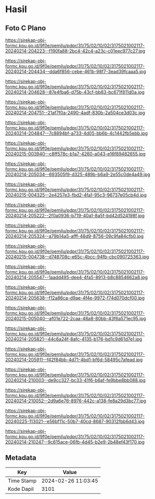 # Hasil

## Foto C Plano

https://sirekap-obj-formc.kpu.go.id/9f0e/pemilu/pdpr/31/75/02/10/02/3175021002117-20240214-204223--f190fa88-2bc4-42c4-a23c-c01eec977c27.jpg

https://sirekap-obj-formc.kpu.go.id/9f0e/pemilu/pdpr/31/75/02/10/02/3175021002117-20240214-204434--dda6f856-cebe-461b-98f7-3ead39fcaaa5.jpg

https://sirekap-obj-formc.kpu.go.id/9f0e/pemilu/pdpr/31/75/02/10/02/3175021002117-20240214-204628--87e4fba6-d75b-43cf-bb83-bc671f811d0a.jpg

https://sirekap-obj-formc.kpu.go.id/9f0e/pemilu/pdpr/31/75/02/10/02/3175021002117-20240214-204751--21af7f0a-2490-4adf-830b-2a504ce3d03c.jpg

https://sirekap-obj-formc.kpu.go.id/9f0e/pemilu/pdpr/31/75/02/10/02/3175021002117-20240214-204847--7c8894bf-a733-4d05-bb6b-4c1442fb5ebb.jpg

https://sirekap-obj-formc.kpu.go.id/9f0e/pemilu/pdpr/31/75/02/10/02/3175021002117-20240215-003940--c8ff578c-b1a7-4260-a043-e16f89482655.jpg

https://sirekap-obj-formc.kpu.go.id/9f0e/pemilu/pdpr/31/75/02/10/02/3175021002117-20240214-205034--693505f9-d325-489b-b6a9-2e55c0de4a49.jpg

https://sirekap-obj-formc.kpu.go.id/9f0e/pemilu/pdpr/31/75/02/10/02/3175021002117-20240215-004325--2e4257e3-fbd2-4fa1-95c3-96737e05cb4d.jpg

https://sirekap-obj-formc.kpu.go.id/9f0e/pemilu/pdpr/31/75/02/10/02/3175021002117-20240214-205222--2f0a0936-b719-40a1-8a5f-bd42d524198f.jpg

https://sirekap-obj-formc.kpu.go.id/9f0e/pemilu/pdpr/31/75/02/10/02/3175021002117-20240214-205324--a79b14a5-afff-48d9-8756-09c9fa84cfb0.jpg

https://sirekap-obj-formc.kpu.go.id/9f0e/pemilu/pdpr/31/75/02/10/02/3175021002117-20240215-004738--d748708c-e65c-4bcc-94fb-cbc090725363.jpg

https://sirekap-obj-formc.kpu.go.id/9f0e/pemilu/pdpr/31/75/02/10/02/3175021002117-20240214-205547--1aadd495-dee4-4fa5-8913-b8c8854662a8.jpg

https://sirekap-obj-formc.kpu.go.id/9f0e/pemilu/pdpr/31/75/02/10/02/3175021002117-20240214-205638--f12a86ca-d9ae-4f4e-9972-f74d070dcf00.jpg

https://sirekap-obj-formc.kpu.go.id/9f0e/pemilu/pdpr/31/75/02/10/02/3175021002117-20240215-005040--af01e722-2caa-48a8-80bb-43f6a571ec95.jpg

https://sirekap-obj-formc.kpu.go.id/9f0e/pemilu/pdpr/31/75/02/10/02/3175021002117-20240214-205821--44c6a24f-8afc-4135-b176-bd1c9d61d7e1.jpg

https://sirekap-obj-formc.kpu.go.id/9f0e/pemilu/pdpr/31/75/02/10/02/3175021002117-20240214-205911--f42f84bb-4d71-4bd1-bf6d-58495c7afead.jpg

https://sirekap-obj-formc.kpu.go.id/9f0e/pemilu/pdpr/31/75/02/10/02/3175021002117-20240214-210003--de9cc327-bc33-41f6-b6af-fe9bbe8bb088.jpg

https://sirekap-obj-formc.kpu.go.id/9f0e/pemilu/pdpr/31/75/02/10/02/3175021002117-20240214-210052--2d9a6e76-8976-442c-a138-fe8a29d3bc77.jpg

https://sirekap-obj-formc.kpu.go.id/9f0e/pemilu/pdpr/31/75/02/10/02/3175021002117-20240225-113021--e56bf11c-50b7-40cd-8687-90312fbb6d43.jpg

https://sirekap-obj-formc.kpu.go.id/9f0e/pemilu/pdpr/31/75/02/10/02/3175021002117-20240214-210247--9c615ace-06fb-4d45-b2e9-2b48ef43f170.jpg


## Metadata

| Key        | Value               |
| ---------- | ------------------- |
| Time Stamp | 2024-02-26 11:03:45 |
| Kode Dapil | 3101                |



